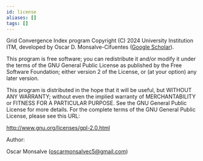 ```yaml
---
id: license
aliases: []
tags: []
---
```


Grid Convergence Index program Copyright (C) 2024 University Institution ITM, developed by Oscar D. Monsalve-Cifuentes ([Google Scholar](https://scholar.google.com/citations?user=xZFlJKYAAAAJ&hl=en)).

This program is free software; you can redistribute it and/or modify it under the terms of the GNU General Public License as published by
the Free Software Foundation; either version 2 of the License, or (at your option) any later version.

This program is distributed in the hope that it will be useful, but WITHOUT ANY WARRANTY; without even the implied warranty of
MERCHANTABILITY or FITNESS FOR A PARTICULAR PURPOSE. See the GNU General Public License for more details.  For the complete terms of the
GNU General Public License, please see this URL:

http://www.gnu.org/licenses/gpl-2.0.html

Author:

Oscar Monsalve (oscarmonsalvec5@gmail.com)
